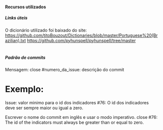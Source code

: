 #### Recursos utilizados

##### Links úteis
O  dicionário utilizado foi baixado do site: https://github.com/titoBouzout/Dictionaries/blob/master/Portuguese%20(Brazilian).txt
https://github.com/pyhunspell/pyhunspell/tree/master
#
##### Padrão de commits
Mensagem: 
close #numero_da_issue: descrição do commit

# Exemplo:
Issue: valor minimo para o id dos indicadores #76: O id dos indicadores deve ser sempre maior ou igual a zero.

Escrever o nome do commit em inglês e usar o modo imperativo.
close #76: The id of the indicators must always be greater than or equal to zero.
